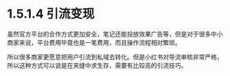 # 1.5.1.4 引流变现

虽然官方平台的合作方式更加安全，笔记还能投放效果广告等，但是对于很多中小商家来说，平台费用毕竟也是一笔费用，而且操作流程相对繁琐。

所以很多商家更愿意把用户引流到私域去转化。但是小红书对导流审核非常严格，所以这种方式可以说是在夹缝中求生存，需要有比较高的引流技巧。